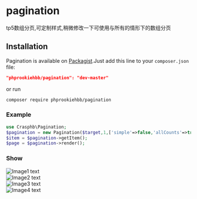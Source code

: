 # pagination
tp5数组分页,可定制样式,稍微修改一下可使用与所有的情形下的数组分页

## Installation
Pagination is available on [Packagist](https://packagist.org/packages/phprookiehbb/pagination).Just add this line to your `composer.json` file:

```json
"phprookiehbb/pagination": "dev-master"
```

or run

```sh
composer require phprookiehbb/pagination
```
### Example

``` php
use Crasphb\Pagination;
$pagination = new Pagination($target,1,['simple'=>false,'allCounts'=>true,'nowAllPage'=>true,'toPage'=>true]);
$item = $pagination->getItem();
$page = $pagination->render();
```

### Show

![Image1 text](http://crasphter.cn/usr/uploads/2018/08/233997006.png)</br>
![Image2 text](http://crasphter.cn/usr/uploads/2018/08/959581326.png)</br>
![Image3 text](http://crasphter.cn/usr/uploads/2018/08/1891541248.png)</br>
![Image4 text](http://crasphter.cn/usr/uploads/2018/08/1913813996.png)</br>